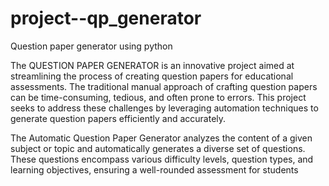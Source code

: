 # project--qp_generator
Question paper generator using python

The QUESTION PAPER GENERATOR is an innovative project aimed at streamlining the process of creating question papers for educational assessments. The traditional manual approach of crafting question papers can be time-consuming, tedious, and often prone to errors. This project seeks to address these challenges by leveraging automation techniques to generate question papers efficiently and accurately.

The Automatic Question Paper Generator analyzes the content of a given subject or topic and automatically generates a diverse set of questions. These questions encompass various difficulty levels, question types, and learning objectives, ensuring a well-rounded assessment for students
